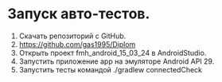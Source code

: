 # Запуск авто-тестов.
1. Скачать репозиторий с GitHub.
2. https://github.com/gas1995/Diplom
3. Открыть проект fmh_android_15_03_24 в AndroidStudio.
4. Запустить приложение app на эмуляторе Android API 29.
5. Запустить тесты командой ./gradlew connectedCheck
